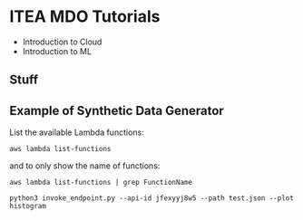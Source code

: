 # ITEA MDO Tutorials

- Introduction to Cloud
- Introduction to ML

## Stuff

## Example of Synthetic Data Generator

List the available Lambda functions:
```
aws lambda list-functions
```
and to only show the name of functions:
```
aws lambda list-functions | grep FunctionName
```

```
python3 invoke_endpoint.py --api-id jfexyyj8w5 --path test.json --plot histogram 
```
